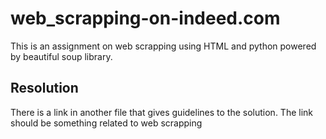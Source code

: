 # web_scrapping-on-indeed.com
This is an assignment on web scrapping using HTML and python powered by beautiful soup library.

## Resolution
There is a link in another file that gives guidelines to the solution. The link should be something related to web scrapping
